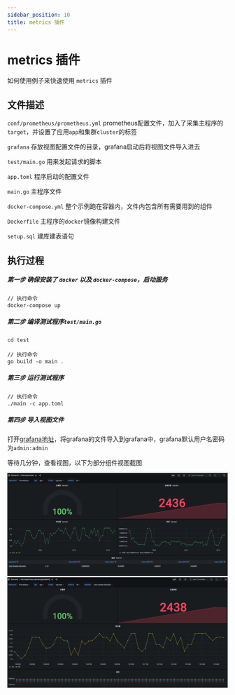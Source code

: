 ```yaml
---
sidebar_position: 10
title: metrics 插件
---
```


# metrics 插件
如何使用例子来快速使用 `metrics` 插件

## 文件描述
`conf/prometheus/prometheus.yml` prometheus配置文件，加入了采集主程序的`target`，并设置了应用`app`和集群`cluster`的标签

`grafana` 存放视图配置文件的目录，grafana启动后将视图文件导入进去

`test/main.go` 用来发起请求的脚本

`app.toml` 程序启动的配置文件

`main.go`  主程序文件

`docker-compose.yml` 整个示例跑在容器内，文件内包含所有需要用到的组件

`Dockerfile` 主程序的`docker`镜像构建文件

`setup.sql` 建库建表语句

## 执行过程
##### 第一步 确保安装了 `docker` 以及 `docker-compose`，启动服务
```
// 执行命令
docker-compose up
```
##### 第二步 编译测试程序`test/main.go`
```
cd test

// 执行命令
go build -o main .
```

##### 第三步 运行测试程序
```
// 执行命令
./main -c app.toml
```

##### 第四步 导入视图文件

打开[grafana地址](http://localhost:3000)，将grafana的文件导入到grafana中，grafana默认用户名密码为`admin:admin`

等待几分钟，查看视图，以下为部分组件视图截图

![grafana-1](../../../static/img/grafana-1.jpg)
![grafana-2](../../../static/img/grafana-2.jpg)